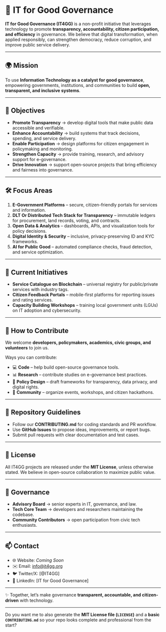 # 📘 IT for Good Governance

**IT for Good Governance (IT4GG)** is a non-profit initiative that leverages technology to promote **transparency, accountability, citizen participation, and efficiency** in governance.
We believe that digital transformation, when applied responsibly, can strengthen democracy, reduce corruption, and improve public service delivery.

---

## 🌍 Mission

To use **Information Technology as a catalyst for good governance**, empowering governments, institutions, and communities to build **open, transparent, and inclusive systems**.

---

## 🎯 Objectives

* **Promote Transparency** → develop digital tools that make public data accessible and verifiable.
* **Enhance Accountability** → build systems that track decisions, spending, and service delivery.
* **Enable Participation** → design platforms for citizen engagement in policymaking and monitoring.
* **Strengthen Capacity** → provide training, research, and advisory support for e-governance.
* **Drive Innovation** → support open-source projects that bring efficiency and fairness into governance.

---

## 🛠️ Focus Areas

1. **E-Government Platforms** – secure, citizen-friendly portals for services and information.
2. **DLT Or Distributed Tech Stack for Transparency** – immutable ledgers for procurement, land records, voting, and contracts.
3. **Open Data & Analytics** – dashboards, APIs, and visualization tools for policy decisions.
4. **Digital Identity & Security** – inclusive, privacy-preserving ID and KYC frameworks.
5. **AI for Public Good** – automated compliance checks, fraud detection, and service optimization.

---

## 🚀 Current Initiatives

* **Service Catalogue on Blockchain** – universal registry for public/private services with industry tags.
* **Citizen Feedback Portals** – mobile-first platforms for reporting issues and rating services.
* **Capacity Building Workshops** – training local government units (LGUs) on IT adoption and cybersecurity.

---

## 🤝 How to Contribute

We welcome **developers, policymakers, academics, civic groups, and volunteers** to join us.

Ways you can contribute:

* 💻 **Code** – help build open-source governance tools.
* 📊 **Research** – contribute studies on e-governance best practices.
* 📝 **Policy Design** – draft frameworks for transparency, data privacy, and digital rights.
* 📣 **Community** – organize events, workshops, and citizen hackathons.

---

## 📂 Repository Guidelines

* Follow our **CONTRIBUTING.md** for coding standards and PR workflow.
* Use **GitHub Issues** to propose ideas, improvements, or report bugs.
* Submit pull requests with clear documentation and test cases.

---

## 📜 License

All IT4GG projects are released under the **MIT License**, unless otherwise stated.
We believe in open-source collaboration to maximize public value.

---

## 👥 Governance

* **Advisory Board** → senior experts in IT, governance, and law.
* **Tech Core Team** → developers and researchers maintaining the codebase.
* **Community Contributors** → open participation from civic tech enthusiasts.

---

## 📫 Contact

* 🌐 Website: *Coming Soon*
* ✉️ Email: [info@it4gg.org](mailto:info@it4gg.org)
* 🐦 Twitter/X: \[@IT4GG]
* 💼 LinkedIn: \[IT for Good Governance]

---

✨ Together, let’s make governance **transparent, accountable, and citizen-driven** with technology.

---

Do you want me to also generate the **MIT License file (`LICENSE`)** and a **basic `CONTRIBUTING.md`** so your repo looks complete and professional from the start?
